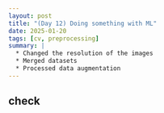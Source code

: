 ```yaml
---
layout: post
title: "(Day 12) Doing something with ML"
date: 2025-01-20
tags: [cv, preprocessing]
summary: |
  * Changed the resolution of the images 
  * Merged datasets
  * Processed data augmentation
---
```


## check

